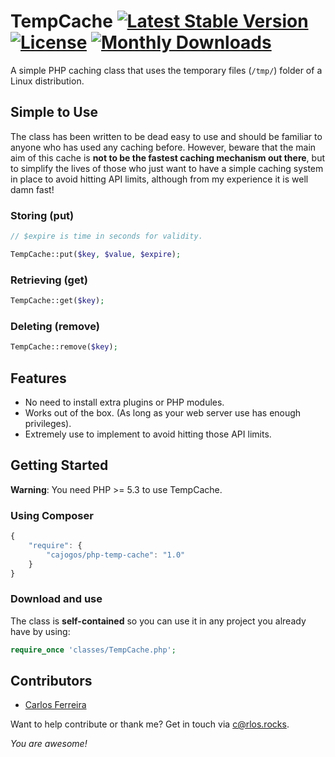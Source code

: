 # TempCache [![Latest Stable Version](https://poser.pugx.org/cajogos/php-temp-cache/v/stable)](https://packagist.org/packages/cajogos/php-temp-cache) [![License](https://poser.pugx.org/cajogos/php-temp-cache/license)](https://packagist.org/packages/cajogos/php-temp-cache) [![Monthly Downloads](https://poser.pugx.org/cajogos/php-temp-cache/d/monthly)](https://packagist.org/packages/cajogos/php-temp-cache)

A simple PHP caching class that uses the temporary files (`/tmp/`) folder of a Linux distribution.

## Simple to Use

The class has been written to be dead easy to use and should be familiar to anyone who has used any caching before. However, beware that the main aim of this cache is **not to be the fastest caching mechanism out there**, but to simplify the lives of those who just want to have a simple caching system in place to avoid hitting API limits, although from my experience it is well damn fast!

### Storing (put)

```php
// $expire is time in seconds for validity.

TempCache::put($key, $value, $expire);
```

### Retrieving (get)

```php
TempCache::get($key);
```

### Deleting (remove)

```php
TempCache::remove($key);
```

## Features

* No need to install extra plugins or PHP modules.
* Works out of the box. (As long as your web server use has enough privileges).
* Extremely use to implement to avoid hitting those API limits.

## Getting Started

**Warning**: You need PHP >= 5.3 to use TempCache.

### Using Composer

```javascript
{
	"require": {
		"cajogos/php-temp-cache": "1.0"
	}
}
```

### Download and use

The class is **self-contained** so you can use it in any project you already have by using:

```php
require_once 'classes/TempCache.php';
```

## Contributors
- [Carlos Ferreira](https://github.com/cajogos)

Want to help contribute or thank me? Get in touch via <c@rlos.rocks>.

_You are awesome!_